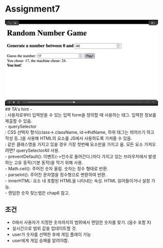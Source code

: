 # Assignment7
<img src="FF417D2D-D43C-471D-A114-F601D7C26A3B.jpeg">
## TA's hint
- <form>: 사용자로부터 입력받을 수 있는 입력 form을 정의할 때 사용하는 태그. 입력한 정보를 제출할 수 있음.<br>
- querySelector<br>
: CSS 선택자 형식(class->.className, id->#idName, 하위 태그는 띄어쓰기 하고 작성 등..)을 사용해 HTML의 요소를 JS에서 사용하도록 가져올 수 있음.<br>
: 같은 클래스명을 가지고 있을 경우 가장 첫번째 요소만을 가지고 옴. 모든 요소 가져오려면? querySelectorAll 사용.<br>
- preventDefault(): 이벤트(->인수로 들어간다.)마다 가지고 있는 브라우저에서 발생하는 고유 동작(기본 동작)을 막기 위해 사용.<br>
- Math.ceil(): 주어진 숫자 올림. 숫자는 정수 형태로 반환.<br>
- parseInt(): 주어진 문자열을 정수형으로 변환하여 반환.<br>
- innerHTML: 요소 내 포함된 HTML을 나타내는 속성. HTML 읽어들이거나 설정 가능.<br>
- 랜덤한 숫자 찾는법은 chap6 참고.<br>

## 조건
- 0에서 사용자가 지정한 숫자까지의 범위에서 랜덤한 숫자를 찾기. (음수 포함 X)<br>
- 실시간으로 범위 값을 업데이트할 것.<br>
- user가 숫자를 선택한 후에 게임 플레이 가능<br>
- user에게 게임 승패를 알려야함.